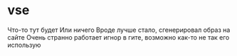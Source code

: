 # vse

Что-то тут будет
Или ничего
Вроде лучше стало, сгенерировал образ на сайте
Очень странно работает игнор в гите, возможно как-то не так его использую